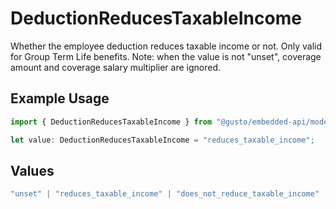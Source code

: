 # DeductionReducesTaxableIncome

Whether the employee deduction reduces taxable income or not. Only valid for Group Term Life benefits. Note: when the value is not "unset", coverage amount and coverage salary multiplier are ignored.

## Example Usage

```typescript
import { DeductionReducesTaxableIncome } from "@gusto/embedded-api/models/components/employeebenefit.js";

let value: DeductionReducesTaxableIncome = "reduces_taxable_income";
```

## Values

```typescript
"unset" | "reduces_taxable_income" | "does_not_reduce_taxable_income"
```